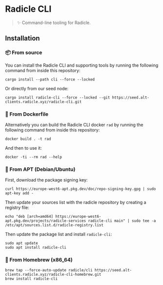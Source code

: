 # Radicle CLI

> ✨ Command-line tooling for Radicle.

## Installation

### 📦 From source

You can install the Radicle CLI and supporting tools by running the
following command from inside this repository:

    cargo install --path cli --force --locked

Or directly from our seed node:

    cargo install radicle-cli --force --locked --git https://seed.alt-clients.radicle.xyz/radicle-cli.git

### 🐳 From Dockerfile

Alternatively you can build the Radicle CLI docker `rad` by running the
following command from inside this repository:

    docker build . -t rad

And then to use it:

    docker -ti --rm rad --help

### 🐧 From APT (Debian/Ubuntu)

First, download the package signing key:

    curl https://europe-west6-apt.pkg.dev/doc/repo-signing-key.gpg | sudo apt-key add -

Then update your sources list with the radicle repository by creating a registry file:

    echo "deb [arch=amd64] https://europe-west6-apt.pkg.dev/projects/radicle-services radicle-cli main" | sudo tee -a /etc/apt/sources.list.d/radicle-registry.list

Then update the package list and install `radicle-cli`:

    sudo apt update
    sudo apt install radicle-cli

### 🍺 From Homebrew (x86_64)

    brew tap --force-auto-update radicle/cli https://seed.alt-clients.radicle.xyz/radicle-cli-homebrew.git
    brew install radicle-cli
